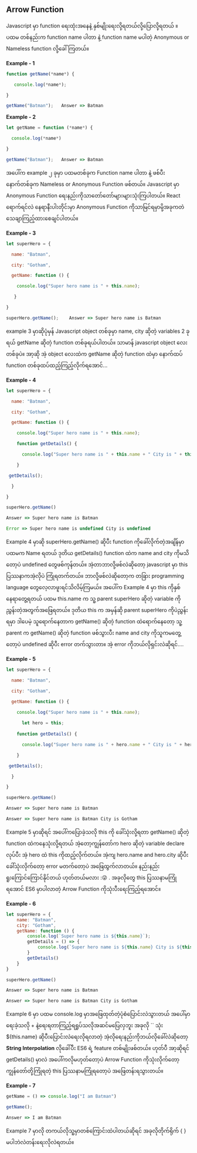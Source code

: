 ## Arrow Function

Javascript မှာ function ရေးထုံးအနေနဲ့ နှစ်မျိုးရေးလို့ရတယ်လို့ပြောလို့ရတယ် ။ ပထမ တစ်နည်းက function name  ပါတာ  နဲ့  function name မပါတဲ့ Anonymous or Nameless function  လို့ခေါ်ကြတယ်။ 

**Example - 1**

```javascript
function getName(*name*) {

​	console.log(*name*);

}

getName("Batman");	 Answer => Batman
```

**Example - 2**

```javascript
let getName = function (*name*) {

  console.log(*name*)

}

getName("Batman");	 Answer => Batman
```

အပေါ်က example ၂ ခုမှာ ပထမတစ်ခုက Function name ပါတာ နဲ့ ဖစ်ပီး  နောက်တစ်ခုက Nameless or Anonymous Function ဖစ်တယ်။  Javascript မှာ  Anonymous Function  ရေးနည်းကိုသာတော်တော်များများသုံးကြပါတယ်။ React ရောက်ရင်လဲ နေရာနီးပါးတိုင်းမှာ Anonymous Function ကိုသာမြင်ရမှာမို့အခုကတဲသေချာကြည့်ထားစေချင်ပါတယ်။ 

**Example - 3**

```javascript
let superHero = {

  name: "Batman",

  city: "Gotham",

  getName: function () {

​    console.log("Super hero name is " + this.name);

   }

}

superHero.getName();	Answer => Super hero name is Batman
```



example 3 မှာဆိုပုံမှန် Javascript object တစ်ခုမှာ name, city ဆိုတဲ့ variables 2 ခုရယ် getName ဆိုတဲ့ function တစ်ခုရယ်ပါတယ်။ သာမာန်  javascript object လေးတစ်ခုပဲ။ အာ့ဆို အဲ့ object လေးထဲက getName ဆိုတဲ့ function ထဲမှာ နောက်ထပ် function တစ်ခုထပ်ထည့်ကြည့်လိုက်ရအောင်...

**Example - 4**

```javascript
let superHero = {

  name: "Batman",

  city: "Gotham",

  getName: function () {

​    console.log("Super hero name is " + this.name);

​    function getDetails() {

​      console.log("Super hero name is " + this.name + " City is " + this.city);

​    }

 getDetails();

  }

}

superHero.getName()	

Answer => Super hero name is Batman

Error => Super hero name is undefined City is undefined
```

Example 4 မှာဆို superHero.getName() ဆိုပီး function ကိုခေါ်လိုက်တဲ့အချိန်မှာ ပထမက Name ရတယ် ဒုတိယ getDetails() function ထဲက name and city ကိုမသိတော့ပဲ undefined တွေဖစ်ကုန်တယ်။ အဲ့တာဘာလို့ဖစ်လဲဆိုတော့ javascript မှာ this ပြဿနာကအဲ့လိုပဲ ကြုံရတက်တယ်။ ဘာလို့ဖစ်လဲဆိုတော့က  တခြား programming language တွေလေ့လာဖူးရင်သိလိမ့်ကြမယ်။ အပေါ်က Example 4 မှာ this ကိုနှစ်နေရာတွေ့ရတယ် ပထမ this.name က သူ့ parent superHero ဆိုတဲ့ variable ကိုညွှန်းတဲ့အတွက်အဖြေရတယ်။ ဒုတိယ this က အမှန်ဆို parent superHero ကိုပဲညွှန်းရမှာ ဒါပေမဲ့ သူရောက်နေတာက getName() ဆိုတဲ့ function ထဲရောက်နေတော့ သူ့ parent က getName() ဆိုတဲ့ function ဖစ်သွားပီး name and city ကိုသူကမတွေ့တော့ပဲ undefined ဆိုပီး error တက်သွားတာ။ အဲ့ error ကိုဘယ်လိုရှင်းလဲဆိုရင်....

**Example - 5**

```javascript
let superHero = {

  name: "Batman",

  city: "Gotham",

  getName: function () {

​    console.log("Super hero name is " + this.name);
	
      let hero = this;
      
​    function getDetails() {

​      console.log("Super hero name is " + hero.name + " City is " + hero.city);

​    }

 getDetails();

  }

}

superHero.getName()	

Answer => Super hero name is Batman

Answer => Super hero name is Batman City is Gotham
```

Example 5 မှာဆိုရင် အပေါ်ကပြောခဲ့သလို this ကို ခေါ်သုံးလို့ရတာ getName() ဆိုတဲ့ function ထဲကနေသုံးလို့ရတယ် အဲ့တော့ကျွန်တော်က hero ဆိုတဲ့ variable declare လုပ်ပီး အဲ့ hero ထဲ this ကိုထည့်လိုက်တယ်။ အဲ့ကျ hero.name and hero.city  ဆိုပီးခေါ်သုံးလိုက်တော့ error မတက်တော့ပဲ အဖြေထွက်လာတယ်။ နည်းနည်းရူးကြောင်ကြောင်နိုင်တယ် ဟုတ်တယ်မလား  ::stuck_out_tongue_winking_eye: . အခုလိုတွေ this ပြဿနာမကြုံရအောင် ES6 မှာပါလာတဲ့ Arrow Function ကိုသုံးပီးရေးကြည့်ရအောင်။ 

**Example - 6**

```javascript
let superHero = {
    name: "Batman",
    city: "Gotham",
    getName: function () {
        console.log(`Super hero name is ${this.name}`);
        getDetails = () => {
            console.log(`Super hero name is ${this.name} City is ${this.city}`)
        }
        getDetails()
    }
}

superHero.getName()

Answer => Super hero name is Batman

Answer => Super hero name is Batman City is Gotham
```

Example 6 မှာ ပထမ console.log မှာအဖြေထုတ်တဲ့ပုံစံပြောင်းလဲသွားတယ် အပေါ်မှာရေးခဲ့သလို + နဲ့ရေးရတာကြည့်ရရှုပ်သလိုအဆင်မပြေလှဘူး အခုလို `` သုံး ${this.name} ဆိုပီးပြောင်းလဲရေးလိုရလာတဲ့ အဲ့လိုရေးနည်းကိုဘယ်လိုခေါ်လဲဆိုတော့ **String Interpolation** လိုခေါ်ပီး ES6 ရဲ့ feature တစ်မျိုးဖစ်တယ်။ ဟုတ်ပီ အာ့ဆိုရင် getDetails() မှာလဲ အပေါ်ကလိုမဟုတ်တော့ပဲ Arrow Function ကိုသုံးလိုက်တော့ ကျွန်တော်တို့ကြုံရတဲ့ this ပြဿနာမကြုံရတော့ပဲ အဖြေတန်းရသွားတယ်။

**Example - 7**

```javascript
getName = () => console.log("I am Batman")

getName();

Answer => I am Batman
```

Example 7 မှာလို တကယ်လိုသူ့မှာတစ်ကြောင်းထဲပါတယ်ဆိုရင် အခုလိုတိုက်ရိုက် { } မပါဘဲလဲတန်းရေးလိုလဲရတယ်။